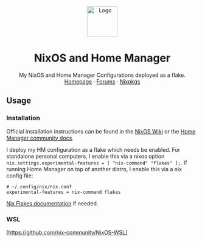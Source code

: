 <div align="center">
  <a href="https://github.com/Ajlow2000/nixos">
    <img src="images/nix-snowflake.svg" alt="Logo" width="80" height="80">
  </a>

  <h1 align="center">NixOS and Home Manager</h1>

  <p align="center">
    My NixOS and Home Manager Configurations deployed as a flake.
    <br />
    <a href="https://nixos.org/">Homepage</a>
    ·
    <a href="https://discourse.nixos.org/">Forums</a>
    ·
    <a href="https://search.nixos.org/packages">Nixpkgs</a>
  </p>
</div>

## Usage

### Installation
Official installation instructions can be found in the 
[NixOS Wiki](https://nixos.wiki/wiki/Home_Manager) or the
[Home Manager community docs](https://nix-community.github.io/home-manager/).


I deploy my HM configuration as a flake which needs be enabled.
For standalone personal computers, I enable this via a nixos
option `nix.settings.experimental-features = [ "nix-command" "flakes" ];`.
If running Home Manager on top of another distro, I enable this
via a nix config file:
```
# ~/.config/nix/nix.conf
experimental-features = nix-command flakes 
```
[Nix Flakes documentation](https://nixos.wiki/wiki/Flakes) if
needed.


### WSL
[https://github.com/nix-community/NixOS-WSL]
